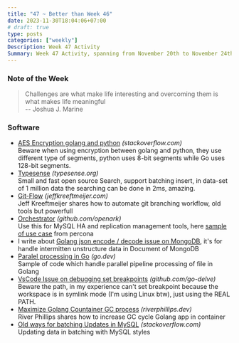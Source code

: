 ```yaml
---
title: "47 ~ Better than Week 46"
date: 2023-11-30T18:04:06+07:00
# draft: true
type: posts
categories: ["weekly"]
Description: Week 47 Activity
Summary: Week 47 Activity, spanning from November 20th to November 24th, 2023
---
```

### Note of the Week
> Challenges are what make life interesting and overcoming them is what makes life meaningful  
> -- Joshua J. Marine
>

### Software
* [AES Encryption golang and python](https://stackoverflow.com/questions/35811119/aes-encryption-golang-and-python) *(stackoverflow.com)*  
  Beware when using encryption between golang and python, they use different type of segments, python uses 8-bit segments while Go uses 128-bit segments.
* [Typesense](https://typesense.org/docs/guide/building-a-search-application.html#faceting) *(typesense.org)*  
  Small and fast open source Search, support batching insert, in data-set of 1 million data the searching can be done in 2ms, amazing.
* [Git-Flow](https://jeffkreeftmeijer.com/git-flow/) *(jeffkreeftmeijer.com)*  
  Jeff Kreeftmeijer shares how to automate git branching workflow, old tools but powerfull
* [Orchestrator](https://github.com/openark/orchestrator) *(github.com/openark)*  
  Use this for MySQL HA and replication management tools, here [sample of use case](https://www.percona.com/blog/orchestrator-and-proxysql/) from percona
* I write about [Golang json encode / decode issue on MongoDB](/tech/snippets/golang-mongo-json), it's for handle intermitten unstructure data in Document of MongoDB
* [Paralel processing in Go](https://go.dev/blog/pipelines/parallel.go) *(go.dev)*  
  Sample of code which handle parallel pipeline processing of file in Golang
* [VsCode Issue on debugging set breakpoints](https://github.com/go-delve/delve/blob/master/Documentation/faq.md#-can-not-set-breakpoints-or-see-source-listing-in-a-complicated-debugging-environment) *(github.com/go-delve)*  
  Beware the path, in my experience can't set breakpoint because the workspace is in symlink mode (I'm using Linux btw), just using the REAL PATH.
* [Maximize Golang Countainer GC process](https://www.riverphillips.dev/blog/go-cfs/) *(riverphillips.dev)*  
  River Phillips shares how to increase GC cycle Golang app in container
* [Old ways for batching Updates in MySQL](https://stackoverflow.com/questions/14383503/on-duplicate-key-update-same-as-insert) *(stackoverflow.com)*  
  Updating data in batching with MySQL styles
